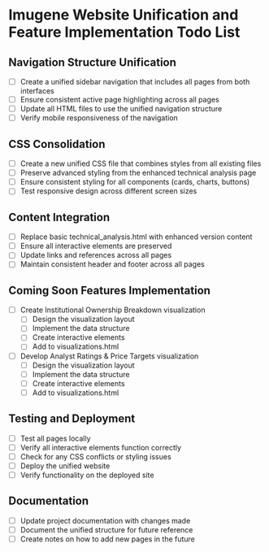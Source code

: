 # Imugene Website Unification and Feature Implementation Todo List

## Navigation Structure Unification
- [ ] Create a unified sidebar navigation that includes all pages from both interfaces
- [ ] Ensure consistent active page highlighting across all pages
- [ ] Update all HTML files to use the unified navigation structure
- [ ] Verify mobile responsiveness of the navigation

## CSS Consolidation
- [ ] Create a new unified CSS file that combines styles from all existing files
- [ ] Preserve advanced styling from the enhanced technical analysis page
- [ ] Ensure consistent styling for all components (cards, charts, buttons)
- [ ] Test responsive design across different screen sizes

## Content Integration
- [ ] Replace basic technical_analysis.html with enhanced version content
- [ ] Ensure all interactive elements are preserved
- [ ] Update links and references across all pages
- [ ] Maintain consistent header and footer across all pages

## Coming Soon Features Implementation
- [ ] Create Institutional Ownership Breakdown visualization
  - [ ] Design the visualization layout
  - [ ] Implement the data structure
  - [ ] Create interactive elements
  - [ ] Add to visualizations.html
- [ ] Develop Analyst Ratings & Price Targets visualization
  - [ ] Design the visualization layout
  - [ ] Implement the data structure
  - [ ] Create interactive elements
  - [ ] Add to visualizations.html

## Testing and Deployment
- [ ] Test all pages locally
- [ ] Verify all interactive elements function correctly
- [ ] Check for any CSS conflicts or styling issues
- [ ] Deploy the unified website
- [ ] Verify functionality on the deployed site

## Documentation
- [ ] Update project documentation with changes made
- [ ] Document the unified structure for future reference
- [ ] Create notes on how to add new pages in the future
